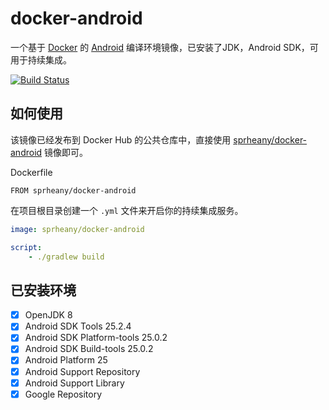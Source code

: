 # docker-android

一个基于 [Docker](https://www.docker.com/) 的 [Android](http://www.android.com/) 编译环境镜像，已安装了JDK，Android SDK，可用于持续集成。

[![Build Status](https://travis-ci.org/Sprheany/docker-android.svg?branch=master)](https://travis-ci.org/Sprheany/docker-android)

## 如何使用

该镜像已经发布到 Docker Hub 的公共仓库中，直接使用 [sprheany/docker-android](https://hub.docker.com/r/sprheany/docker-android/) 镜像即可。

Dockerfile
```
FROM sprheany/docker-android
```

在项目根目录创建一个 `.yml` 文件来开启你的持续集成服务。
```yml
image: sprheany/docker-android

script:
    - ./gradlew build
```

## 已安装环境
- [x] OpenJDK 8
- [x] Android SDK Tools 25.2.4
- [x] Android SDK Platform-tools 25.0.2
- [x] Android SDK Build-tools 25.0.2
- [x] Android Platform 25
- [x] Android Support Repository
- [x] Android Support Library
- [x] Google Repository
